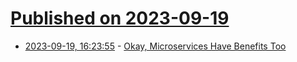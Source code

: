 # [Published on 2023-09-19](index.md)

* [2023-09-19, 16:23:55](https://lobste.rs/s/nxg81c/okay_microservices_have_benefits_too) - [Okay, Microservices Have Benefits Too](https://two-wrongs.com/benefits-of-microservices.html)
